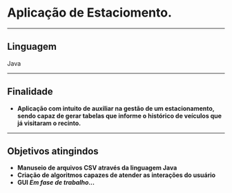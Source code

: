 # Aplicação de Estaciomento.
<hr />
<h2>Linguagem</h2>
Java
<hr />
<h2>Finalidade</h2>
<ul>
<li><b>Aplicação com intuito de auxiliar na gestão de um estacionamento, sendo capaz de gerar tabelas que informe o histórico de veículos que já visitaram o recinto.</b> </li>
</ul>
<hr />

<h2>Objetivos atingindos</h2>
<ul>
<li><b> Manuseio de arquivos CSV através da linguagem Java</b> </li>

<li><b>Criação de algoritmos capazes de atender as interações do usuário</b> </li>

<li><b> GUI <em>Em fase de trabalho...</em></b> </li>

</ul>
